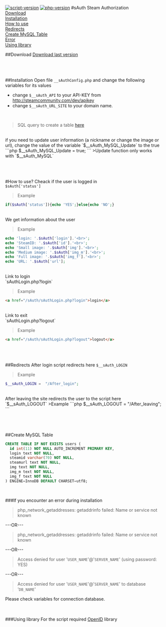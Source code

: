[![script-version](https://img.shields.io/badge/Version-1.0-blue.svg)](https://github.com/lazigi/sAuth/) [![php-version](https://img.shields.io/badge/PHP-=>5.5-lightgrey.svg)](https://github.com/lazigi/sAuth/) 
#sAuth
Steam Authorization<br>
[Download](#download)<br>
[Installation](#installation)<br>
[How to use](#how-to-use)<br>
[Redirects](#redirects)<br>
[Create MySQL Table](#create-mysql-table)<br>
[Error](#if-you-encounter-an-error-during-installation)<br>
[Using library](#using-library)

##Download
[Download last version](https://github.com/lazigi/sAuth/releases)

<br><br><br>
##Installation
Open file `__sAuthConfig.php` and change the following variables for its values
- change `$__sAuth_API` to your API-KEY from http://steamcommunity.com/dev/apikey
- change `$__sAuth_URL_SITE` to your domain name.
<br>

>SQL query to create a table [here](#create-mysql-table)

<br>
if you need to update user information (a nickname or change the image or url), change the value of the variable `$__sAuth_MySQL_Update` to the true
```php
$__sAuth_MySQL_Update =       true;
```
>Update function only works with `$__sAuth_MySQL`

<br><br><br>
#How to use?
Cheack if the user is logged in<br>
`$sAuth['status']`<br>

>Example
```php
if($sAuth['status']){echo 'YES';}else{echo 'NO';}
```

<br>
We get information about the user<br>

>Example
```php
echo 'login: '.$sAuth['login'].'<br>';
echo 'SteamID: '.$sAuth['id'].'<br>';
echo 'Small image: '.$sAuth['img'].'<br>';
echo 'Medium image: '.$sAuth['img_m'].'<br>';
echo 'Full image: '.$sAuth['img_f'].'<br>';
echo 'URL: '.$sAuth['url'];
```

<br>
Link to login<br>
`sAuthLogin.php?login`<br>

>Example
```html
<a href="/sAuth/sAuthLogin.php?login">login</a>
```

<br>
Link to exit<br>
`sAuthLogin.php?logout`<br>

>Example
```html
<a href="/sAuth/sAuthLogin.php?logout">logout</a>
```

<br><br><br>
##Redirects
After login script redirects here `$__sAuth_LOGIN`<br>
>Example
```php
$__sAuth_LOGIN =  "/After_login";
```

</br>
After leaving the site redirects the user to the script here `$__sAuth_LOGOUT`
>Example
```php
$__sAuth_LOGOUT =  "/After_leaving";
```

<br><br><br>
##Create MySQL Table
```sql
CREATE TABLE IF NOT EXISTS users ( 
  id int(11) NOT NULL AUTO_INCREMENT PRIMARY KEY,
  login text NOT NULL,
  steamid varchar(70) NOT NULL,
  steamurl text NOT NULL,
  img text NOT NULL,
  img_m text NOT NULL,
  img_f text NOT NULL
) ENGINE=InnoDB DEFAULT CHARSET=utf8;
```
<br />

###If you encounter an error during installation
>php_network_getaddresses: getaddrinfo failed: Name or service not known

---OR---
<br>
>php_network_getaddresses: getaddrinfo failed: Name or service not known

---OR---
<br>
>Access denied for user '`USER_NAME`'@'`SERVER_NAME`' (using password: YES)

---OR---
<br>
>Access denied for user '`USER_NAME`'@'`SERVER_NAME`' to database '`DB_NAME`'

Please check variables for connection database.
<br><br><br>

###Using library
For the script required [OpenID](http://openid.net/developers/libraries/) library





